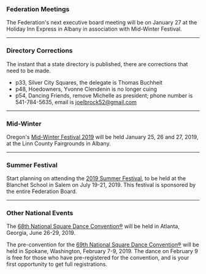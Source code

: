 ### Federation Meetings

The Federation's next executive board meeting will be on January 27 at the Holiday Inn Express in Albany in association with Mid-Winter Festival.

----

### Directory Corrections

The instant that a state directory is published, there are corrections that need to be made.

* p33, Silver City Squares, the delegate is Thomas Buchheit
* p48, Hoedowners, Yvonne Clendenin is no longer cuing
* p54, Dancing Friends, remove Michelle as president; phone number is 541-784-5635, email is joelbrock52@gmail.com

----

### Mid-Winter

Oregon's [Mid-Winter Festival 2019](http://midwinterfestival.com) will be held January 25, 26 and 27, 2019, at the Linn County Fairgrounds in Albany.

----

### Summer Festival

Start planning on attending
the [2019 Summer Festival](http://2019.oregonsummerfestival.org), to be held at the Blanchet School in Salem on July 19-21, 2019.  This festival is sponsored by the entire Federation Board.

---

### Other National Events

The [68th National Square Dance Convention&reg;](https://www.68nsdc.com/) will be held in Atlanta, Georgia, June 26-29, 2019.

The pre-convention for the [69th National Square Dance Convention&reg;](https://www.69nsdc.com/) will be held in Spokane, Washington, February 7-9, 2019.  The dance on February 9 is free for those who have pre-registered for the convention, and is your first opportunity to get full registrations.

